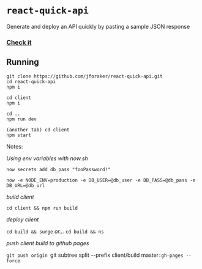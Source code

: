 # `react-quick-api` 


Generate and deploy an API quickly by pasting a sample JSON response 

### [Check it](https://ns-btiokmhccw.now.sh/)



## Running

```
git clone https://github.com/jforaker/react-quick-api.git
cd react-quick-api
npm i

cd client
npm i

cd ..
npm run dev

(another tab) cd client
npm start
```



Notes:

_Using env variables with now.sh_

`now secrets add db_pass "fooPassword!"`

`now -e NODE_ENV=production -e DB_USER=@db_user -e DB_PASS=@db_pass -e DB_URL=@db_url`

_build client_

`cd client && npm run build`

_deploy client_

`cd build && surge` _or..._ `cd build && ns`

_push client build to github pages_

`git push origin `git subtree split --prefix client/build master`:gh-pages --force`

